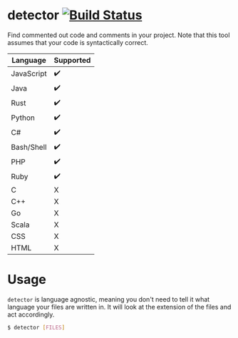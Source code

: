 # detector [![Build Status](https://travis-ci.com/simeg/detector.svg?token=N26ztkyW6iXxAQwi2QWe&branch=master)](https://travis-ci.com/simeg/detector)
Find commented out code and comments in your project. Note that this tool
assumes that your code is syntactically correct.

|  Language  | Supported |
| ---------- | --------- |
| JavaScript |     ✔️    |
| Java       |     ✔️    |
| Rust       |     ✔️    |
| Python     |     ✔️    |
| C#         |     ✔️    |
| Bash/Shell |     ✔️    |
| PHP        |     ✔️    |
| Ruby       |     ✔️    |
| C          |     X     |
| C++        |     X     |
| Go         |     X     |
| Scala      |     X     |
| CSS        |     X     |
| HTML       |     X     |

# Usage
`detector` is language agnostic, meaning you don't need to tell it what
language your files are written in. It will look at the extension of the
files and act accordingly.

```bash
$ detector [FILES]
```
